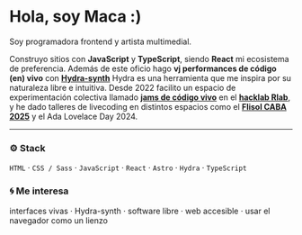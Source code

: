 # Hola, soy Maca :)

Soy programadora frontend y artista multimedial. 

Construyo sitios con **JavaScript** y **TypeScript**, siendo **React** mi ecosistema de preferencia.
Además de este oficio hago **vj performances de código (en) vivo** con [**Hydra-synth**](https://github.com/ojack/hydra) 
Hydra es una herramienta que me inspira por su naturaleza libre e intuitiva. Desde 2022 facilito un espacio de experimentación colectiva llamado [**jams de código vivo**](https://wiki.rlab.be/rlab-jams) en el [**hacklab Rlab**](https://rlab.be/), y he dado talleres de livecoding en distintos espacios como el [**Flisol CABA 2025**](https://eventol.flisol.org.ar/events/flisol-caba-2025/activity/627/) y el Ada Lovelace Day 2024.

---

### ⚙️ Stack
`HTML` · `CSS / Sass` · `JavaScript` · `React` · `Astro` · `Hydra` · `TypeScript`

### 🌀 Me interesa
interfaces vivas · Hydra-synth · software libre · web accesible · usar el navegador como un lienzo


